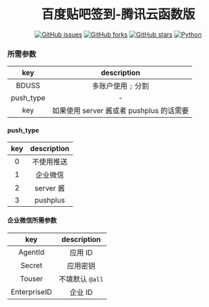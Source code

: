 <div align="center">
<h1>百度贴吧签到-腾讯云函数版</h1>

[![GitHub issues](https://img.shields.io/github/issues/ICE99125/tieba_checkin?color=red&style=for-the-badge)](https://github.com/ICE99125/tieba_checkin/issues)  [![GitHub forks](https://img.shields.io/github/forks/ICE99125/tieba_checkin?style=for-the-badge)](https://github.com/ICE99125/tieba_checkin/network)  [![GitHub stars](https://img.shields.io/github/stars/ICE99125/tieba_checkin?style=for-the-badge)](https://github.com/ICE99125/tieba_checkin/stargazers)  [![Python](https://img.shields.io/badge/python-3.6%2B-orange?style=for-the-badge)](https://www.python.org/)
</div>

### 所需参数

|    key    |               description                |
| :-------: | :--------------------------------------: |
|   BDUSS   |        多账户使用 `;` 分割              |
| push_type |                    -                     |
|    key    | 如果使用 server 酱或者 pushplus 的话需要 |

#### push_type

| key  | description |
| :--: | :---------: |
|  0   | 不使用推送  |
|  1   |  企业微信   |
|  2   |  server 酱  |
|  3   |  pushplus   |

#### 企业微信所需参数

|     key      |   description   |
| :----------: | :-------------: |
|   AgentId    |     应用 ID     |
|    Secret    |    应用密钥     |
|    Touser    | 不填默认 `@all` |
| EnterpriseID |     企业 ID     |
